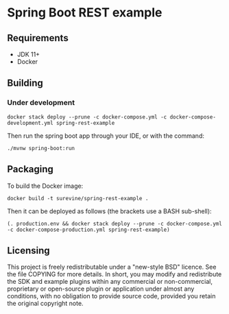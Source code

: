 # Spring Boot REST example

## Requirements

- JDK 11+
- Docker

## Building

### Under development

```
docker stack deploy --prune -c docker-compose.yml -c docker-compose-development.yml spring-rest-example
```

Then run the spring boot app through your IDE, or with the command:
```
./mvnw spring-boot:run
```

## Packaging
To build the Docker image:
```
docker build -t surevine/spring-rest-example .
```

Then it can be deployed as follows (the brackets use a BASH sub-shell):
```
(. production.env && docker stack deploy --prune -c docker-compose.yml -c docker-compose-production.yml spring-rest-example)
```

## Licensing

This project is freely redistributable under a "new-style BSD"
licence.  See the file COPYING for more details.  In short, you may
modify and redistribute the SDK and example plugins within any
commercial or non-commercial, proprietary or open-source plugin or
application under almost any conditions, with no obligation to provide
source code, provided you retain the original copyright note.
